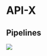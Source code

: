 # API-X

## Pipelines
<a href="#">
<img src="https://pipelines.evoluti.us/app/rest/builds/buildType:(id:ApiXNodeJS_Build)/statusIcon"/>
</a>

